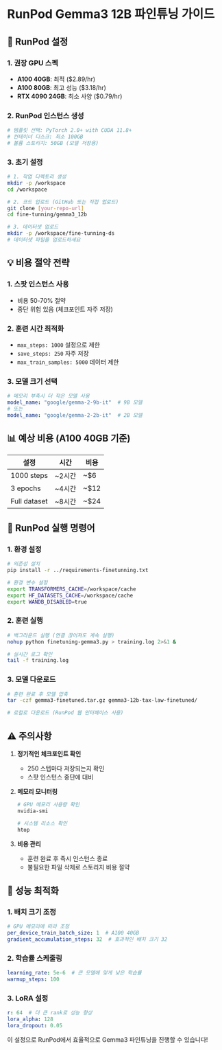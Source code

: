 # RunPod Gemma3 12B 파인튜닝 가이드

## 🚀 RunPod 설정

### 1. 권장 GPU 스펙
- **A100 40GB**: 최적 ($2.89/hr)
- **A100 80GB**: 최고 성능 ($3.18/hr)
- **RTX 4090 24GB**: 최소 사양 ($0.79/hr)

### 2. RunPod 인스턴스 생성
```bash
# 템플릿 선택: PyTorch 2.0+ with CUDA 11.8+
# 컨테이너 디스크: 최소 100GB
# 볼륨 스토리지: 50GB (모델 저장용)
```

### 3. 초기 설정
```bash
# 1. 작업 디렉토리 생성
mkdir -p /workspace
cd /workspace

# 2. 코드 업로드 (GitHub 또는 직접 업로드)
git clone [your-repo-url]
cd fine-tunning/gemma3_12b

# 3. 데이터셋 업로드
mkdir -p /workspace/fine-tunning-ds
# 데이터셋 파일을 업로드하세요
```

## 💡 비용 절약 전략

### 1. 스팟 인스턴스 사용
- 비용 50-70% 절약
- 중단 위험 있음 (체크포인트 자주 저장)

### 2. 훈련 시간 최적화
- `max_steps: 1000` 설정으로 제한
- `save_steps: 250` 자주 저장
- `max_train_samples: 5000` 데이터 제한

### 3. 모델 크기 선택
```yaml
# 메모리 부족시 더 작은 모델 사용
model_name: "google/gemma-2-9b-it"  # 9B 모델
# 또는
model_name: "google/gemma-2-2b-it"  # 2B 모델
```

## 📊 예상 비용 (A100 40GB 기준)

| 설정 | 시간 | 비용 |
|------|------|------|
| 1000 steps | ~2시간 | ~$6 |
| 3 epochs | ~4시간 | ~$12 |
| Full dataset | ~8시간 | ~$24 |

## 🔧 RunPod 실행 명령어

### 1. 환경 설정
```bash
# 의존성 설치
pip install -r ../requirements-finetunning.txt

# 환경 변수 설정
export TRANSFORMERS_CACHE=/workspace/cache
export HF_DATASETS_CACHE=/workspace/cache
export WANDB_DISABLED=true
```

### 2. 훈련 실행
```bash
# 백그라운드 실행 (연결 끊어져도 계속 실행)
nohup python finetuning-gemma3.py > training.log 2>&1 &

# 실시간 로그 확인
tail -f training.log
```

### 3. 모델 다운로드
```bash
# 훈련 완료 후 모델 압축
tar -czf gemma3-finetuned.tar.gz gemma3-12b-tax-law-finetuned/

# 로컬로 다운로드 (RunPod 웹 인터페이스 사용)
```

## ⚠️ 주의사항

1. **정기적인 체크포인트 확인**
   - 250 스텝마다 저장되는지 확인
   - 스팟 인스턴스 중단에 대비

2. **메모리 모니터링**
   ```bash
   # GPU 메모리 사용량 확인
   nvidia-smi
   
   # 시스템 리소스 확인
   htop
   ```

3. **비용 관리**
   - 훈련 완료 후 즉시 인스턴스 종료
   - 불필요한 파일 삭제로 스토리지 비용 절약

## 🎯 성능 최적화

### 1. 배치 크기 조정
```yaml
# GPU 메모리에 따라 조정
per_device_train_batch_size: 1  # A100 40GB
gradient_accumulation_steps: 32  # 효과적인 배치 크기 32
```

### 2. 학습률 스케줄링
```yaml
learning_rate: 5e-6  # 큰 모델에 맞게 낮은 학습률
warmup_steps: 100
```

### 3. LoRA 설정
```yaml
r: 64  # 더 큰 rank로 성능 향상
lora_alpha: 128
lora_dropout: 0.05
```

이 설정으로 RunPod에서 효율적으로 Gemma3 파인튜닝을 진행할 수 있습니다! 